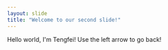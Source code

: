 ```yaml
---
layout: slide
title: "Welcome to our second slide!"
---
```

Hello world, I'm Tengfei!
Use the left arrow to go back!
